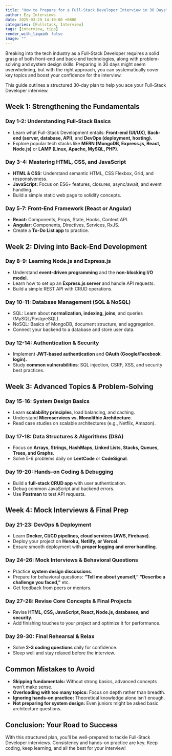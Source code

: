 ```yaml
---
title: "How to Prepare for a Full-Stack Developer Interview in 30 Days"
author: Ezy Interviews
date: 2025-03-29 14:10:00 +0800
categories: [Fullstack, Interview]
tags: [interview, tips]
render_with_liquid: false
image: ""
---
```


Breaking into the tech industry as a Full-Stack Developer requires a solid grasp of both front-end and back-end technologies, along with problem-solving and system design skills. Preparing in 30 days might seem overwhelming, but with the right approach, you can systematically cover key topics and boost your confidence for the interview.

This guide outlines a structured 30-day plan to help you ace your Full-Stack Developer interview.

## **Week 1: Strengthening the Fundamentals**

### **Day 1-2: Understanding Full-Stack Basics**

* Learn what Full-Stack Development entails: **Front-end (UI/UX)**, **Back-end (server, database, API)**, and **DevOps (deployment, hosting).**  
* Explore popular tech stacks like **MERN (MongoDB, Express.js, React, Node.js)** or **LAMP (Linux, Apache, MySQL, PHP).**

### **Day 3-4: Mastering HTML, CSS, and JavaScript**

* **HTML & CSS:** Understand semantic HTML, CSS Flexbox, Grid, and responsiveness.  
* **JavaScript:** Focus on ES6+ features, closures, async/await, and event handling.  
* Build a simple static web page to solidify concepts.

### **Day 5-7: Front-End Framework (React or Angular)**

* **React:** Components, Props, State, Hooks, Context API.  
* **Angular:** Components, Directives, Services, RxJS.  
* Create a **To-Do List app** to practice.

## **Week 2: Diving into Back-End Development**

### **Day 8-9: Learning Node.js and Express.js**

* Understand **event-driven programming** and the **non-blocking I/O model**.  
* Learn how to set up an **Express.js server** and handle API requests.  
* Build a simple REST API with CRUD operations.

### **Day 10-11: Database Management (SQL & NoSQL)**

* SQL: Learn about **normalization, indexing, joins**, and queries (MySQL/PostgreSQL).  
* NoSQL: Basics of MongoDB, document structure, and aggregation.  
* Connect your backend to a database and store user data.

### **Day 12-14: Authentication & Security**

* Implement **JWT-based authentication** and **OAuth (Google/Facebook login).**  
* Study **common vulnerabilities**: SQL injection, CSRF, XSS, and security best practices.

## **Week 3: Advanced Topics & Problem-Solving**

### **Day 15-16: System Design Basics**

* Learn **scalability principles**, load balancing, and caching.  
* Understand **Microservices vs. Monolithic Architecture**.  
* Read case studies on scalable architectures (e.g., Netflix, Amazon).

### **Day 17-18: Data Structures & Algorithms (DSA)**

* Focus on **Arrays, Strings, HashMaps, Linked Lists, Stacks, Queues, Trees, and Graphs**.  
* Solve 5-6 problems daily on **LeetCode** or **CodeSignal**.

### **Day 19-20: Hands-on Coding & Debugging**

* Build a **full-stack CRUD app** with user authentication.  
* Debug common JavaScript and backend errors.  
* Use **Postman** to test API requests.

## **Week 4: Mock Interviews & Final Prep**

### **Day 21-23: DevOps & Deployment**

* Learn **Docker, CI/CD pipelines, cloud services (AWS, Firebase)**.  
* Deploy your project on **Heroku, Netlify, or Vercel**.  
* Ensure smooth deployment with **proper logging and error handling**.

### **Day 24-26: Mock Interviews & Behavioral Questions**

* Practice **system design discussions**.  
* Prepare for behavioral questions: **“Tell me about yourself,” “Describe a challenge you faced,”** etc.  
* Get feedback from peers or mentors.

### **Day 27-28: Revise Core Concepts & Final Projects**

* Revise **HTML, CSS, JavaScript, React, Node.js, databases, and security**.  
* Add finishing touches to your project and optimize it for performance.

### **Day 29-30: Final Rehearsal & Relax**

* Solve **2-3 coding questions** daily for confidence.  
* Sleep well and stay relaxed before the interview.

## **Common Mistakes to Avoid**

* **Skipping fundamentals:** Without strong basics, advanced concepts won’t make sense.  
* **Overloading with too many topics:** Focus on depth rather than breadth.  
* **Ignoring hands-on practice:** Theoretical knowledge alone isn’t enough.  
* **Not preparing for system design:** Even juniors might be asked basic architecture questions.

## **Conclusion: Your Road to Success**

With this structured plan, you’ll be well-prepared to tackle Full-Stack Developer interviews. Consistency and hands-on practice are key. Keep coding, keep learning, and all the best for your interview!

